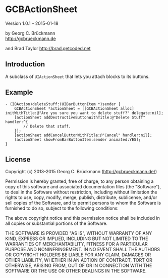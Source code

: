 # GCBActionSheet

Version 1.0.1 – 2015-01-18

by Georg C. Brückmann  
<http://gcbrueckmann.de>

and Brad Taylor
<http://brad.getcoded.net>


## Introduction

A subclass of `UIActionSheet` that lets you attach blocks to its buttons.

## Example
	
	- (IBAction)deleteStuff:(UIBarButtonItem *)sender {
		GCBActionSheet *actionSheet = [[GCBActionSheet alloc] initWithTitle:@"Are you sure you want to delete stuff?" delegate:nil];
		[actionSheet addDestructiveButtonWithTitle:@"Delete Stuff" handler:^{
			// Delete that stuff.
		}];
		[actionSheet addCancelButtonWithTitle:@"Cancel" handler:nil];
		[actionSheet showFromBarButtonItem:sender animated:YES];
	}

## License

Copyright (c) 2013-2015 Georg C. Brückmann (http://gcbrueckmann.de/)

Permission is hereby granted, free of charge, to any person obtaining a copy
of this software and associated documentation files (the "Software"), to deal
in the Software without restriction, including without limitation the rights
to use, copy, modify, merge, publish, distribute, sublicense, and/or sell
copies of the Software, and to permit persons to whom the Software is
furnished to do so, subject to the following conditions:

The above copyright notice and this permission notice shall be included in
all copies or substantial portions of the Software.

THE SOFTWARE IS PROVIDED "AS IS", WITHOUT WARRANTY OF ANY KIND, EXPRESS OR
IMPLIED, INCLUDING BUT NOT LIMITED TO THE WARRANTIES OF MERCHANTABILITY,
FITNESS FOR A PARTICULAR PURPOSE AND NONINFRINGEMENT. IN NO EVENT SHALL THE
AUTHORS OR COPYRIGHT HOLDERS BE LIABLE FOR ANY CLAIM, DAMAGES OR OTHER
LIABILITY, WHETHER IN AN ACTION OF CONTRACT, TORT OR OTHERWISE, ARISING FROM,
OUT OF OR IN CONNECTION WITH THE SOFTWARE OR THE USE OR OTHER DEALINGS IN
THE SOFTWARE.